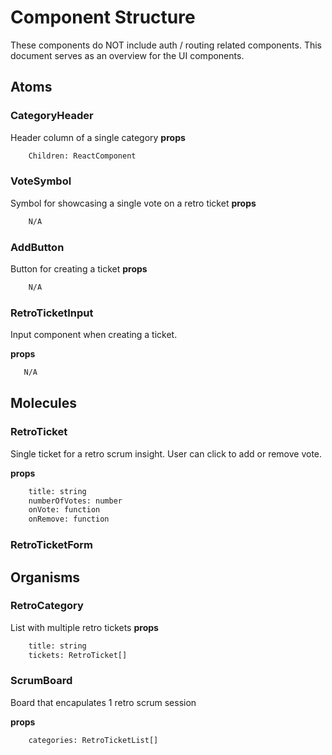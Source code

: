 # Component Structure

These components do NOT include auth / routing related components. This document serves as an overview for the UI components.

## Atoms

### CategoryHeader

Header column of a single category
**props**

```bash
    Children: ReactComponent
```

### VoteSymbol

Symbol for showcasing a single vote on a retro ticket
**props**

```bash
    N/A
```

### AddButton

Button for creating a ticket
**props**

```bash
    N/A
```

### RetroTicketInput

Input component when creating a ticket.

**props**

```bash
   N/A
```

## Molecules

### RetroTicket

Single ticket for a retro scrum insight. User can click to add or remove vote.

**props**

```bash
    title: string
    numberOfVotes: number
    onVote: function
    onRemove: function
```

### RetroTicketForm

## Organisms

### RetroCategory

List with multiple retro tickets
**props**

```bash
    title: string
    tickets: RetroTicket[]
```

### ScrumBoard

Board that encapulates 1 retro scrum session

**props**

```bash
    categories: RetroTicketList[]
```
